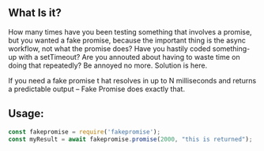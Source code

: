 ## What Is it?

How many times have you been testing something that involves a promise, but you
wanted a fake promise, because the important thing is the async workflow, not
what the promise does? Have you hastily coded something-up with a setTimeout?
Are you annouted about having to waste time on doing that repeatedly? Be annoyed
no more. Solution is here. 

If you need a fake promise t hat resolves in up to N milliseconds and returns a
predictable output – Fake Promise does exactly that.

## Usage:

```javascript
const fakepromise = require('fakepromise');
const myResult = await fakepromise.promise(2000, "this is returned");
```
